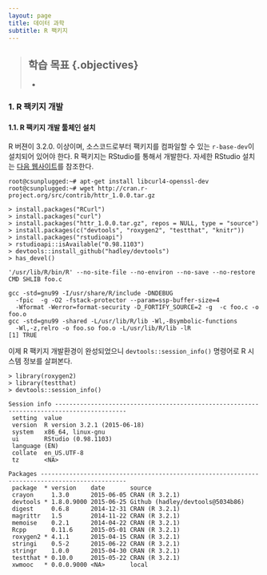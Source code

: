 ```yaml
---
layout: page
title: 데이터 과학
subtitle: R 팩키지
---
```




> ## 학습 목표  {.objectives}
>
> * 



### 1. R 팩키지 개발

#### 1.1. R 팩키지 개발 툴체인 설치

R 버젼이 3.2.0. 이상이며, 소스코드로부터 팩키지를 컴파일할 수 있는 `r-base-dev`이 설치되어 있어야 한다.
R 팩키지는 RStudio를 통해서 개발한다. 자세한 RStudio 설치는 [다음 웹사이트](06-install-shiny-rstudio.html)를 참조한다.

~~~ {.input}
root@csunplugged:~# apt-get install libcurl4-openssl-dev
root@csunplugged:~# wget http://cran.r-project.org/src/contrib/httr_1.0.0.tar.gz
~~~

~~~ {.input}
> install.packages("RCurl")
> install.packages("curl")
> install.packages("httr_1.0.0.tar.gz", repos = NULL, type = "source")
> install.packages(c("devtools", "roxygen2", "testthat", "knitr"))
> install.packages("rstudioapi")
> rstudioapi::isAvailable("0.98.1103")
> devtools::install_github("hadley/devtools")
> has_devel()
~~~

~~~ {.output}
'/usr/lib/R/bin/R' --no-site-file --no-environ --no-save --no-restore CMD SHLIB foo.c 

gcc -std=gnu99 -I/usr/share/R/include -DNDEBUG
  -fpic  -g -O2 -fstack-protector --param=ssp-buffer-size=4 
  -Wformat -Werror=format-security -D_FORTIFY_SOURCE=2 -g  -c foo.c -o foo.o
gcc -std=gnu99 -shared -L/usr/lib/R/lib -Wl,-Bsymbolic-functions 
  -Wl,-z,relro -o foo.so foo.o -L/usr/lib/R/lib -lR
[1] TRUE
~~~

이제 R 팩키지 개발환경이 완성되었으니 `devtools::session_info()` 명령어로 R 시스템 정보를 살펴본다.

~~~ {.input}
> library(roxygen2)
> library(testthat)
> devtools::session_info()
~~~

~~~ {.input}
Session info ------------------------------------------------------------------------------------------
 setting  value                       
 version  R version 3.2.1 (2015-06-18)
 system   x86_64, linux-gnu           
 ui       RStudio (0.98.1103)         
 language (EN)                        
 collate  en_US.UTF-8                 
 tz       <NA>                        

Packages ----------------------------------------------------------------------------------------------
 package  * version    date       source                          
 crayon     1.3.0      2015-06-05 CRAN (R 3.2.1)                  
 devtools * 1.8.0.9000 2015-06-25 Github (hadley/devtools@5034b86)
 digest     0.6.8      2014-12-31 CRAN (R 3.2.1)                  
 magrittr   1.5        2014-11-22 CRAN (R 3.2.1)                  
 memoise    0.2.1      2014-04-22 CRAN (R 3.2.1)                  
 Rcpp       0.11.6     2015-05-01 CRAN (R 3.2.1)                  
 roxygen2 * 4.1.1      2015-04-15 CRAN (R 3.2.1)                  
 stringi    0.5-2      2015-06-22 CRAN (R 3.2.1)                  
 stringr    1.0.0      2015-04-30 CRAN (R 3.2.1)                  
 testthat * 0.10.0     2015-05-22 CRAN (R 3.2.1)                  
 xwmooc   * 0.0.0.9000 <NA>       local               
~~~


